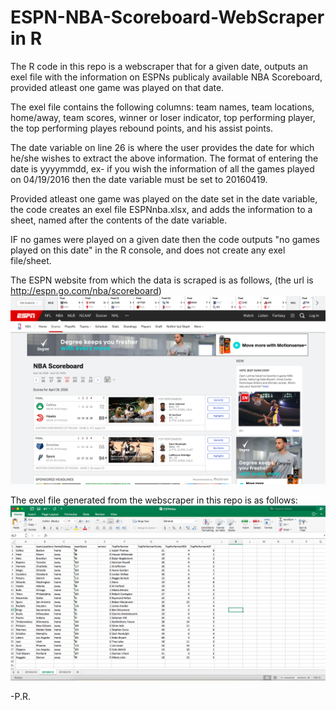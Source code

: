 # ESPN-NBA-Scoreboard-WebScraper in R

The R code in this repo is a webscraper that for a given date, outputs an exel file with the information on ESPNs publicaly available NBA Scoreboard, provided atleast one game was played on that date. 

The exel file contains the following columns:
team names, team locations, home/away, team scores, winner or loser indicator, top performing player, the top performing playes rebound points, and his assist points.

The date variable on line 26 is where the user provides the date for which he/she wishes to extract the above information. 
The format of entering the date is yyyymmdd, ex- if you wish the information of all the games played on 04/19/2016 then the date variable
must be set to 20160419.

Provided atleast one game was played on the date set in the date variable, the code creates an exel file ESPNnba.xlsx, and adds the information to a sheet, named after the contents of the date variable. 

IF no games were played on a given date then the code outputs "no games played on this date" in the R console, and does not create any exel file/sheet.

The ESPN website from which the data is scraped is as follows, (the url is http://espn.go.com/nba/scoreboard)
![alt tag](https://github.com/rooster06/ESPN-NBA-Scoreboard-WebScraper/blob/master/1.png)

The exel file generated from the webscraper in this repo is as follows:
![alt tag](https://github.com/rooster06/ESPN-NBA-Scoreboard-WebScraper/blob/master/2.png)

-P.R.
